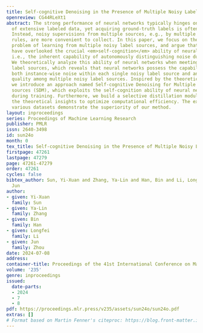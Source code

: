 ```yaml
---
title: Self-cognitive Denoising in the Presence of Multiple Noisy Label Sources
openreview: CG44RLeXt1
abstract: The strong performance of neural networks typically hinges on the availability
  of extensive labeled data, yet acquiring ground-truth labels is often challenging.
  Instead, noisy supervisions from multiple sources, e.g., by multiple well-designed
  rules, are more convenient to collect. In this paper, we focus on the realistic
  problem of learning from multiple noisy label sources, and argue that prior studies
  have overlooked the crucial <em>self-cognition</em> ability of neural networks,
  i.e., the inherent capability of autonomously distinguishing noise during training.
  We theoretically analyze this ability of neural networks when meeting multiple noisy
  label sources, which reveals that neural networks possess the capability to recognize
  both instance-wise noise within each single noisy label source and annotator-wise
  quality among multiple noisy label sources. Inspired by the theoretical analyses,
  we introduce an approach named Self-cognitive Denoising for Multiple noisy label
  sources (SDM), which exploits the self-cognition ability of neural networks to denoise
  during training. Furthermore, we build a selective distillation module following
  the theoretical insights to optimize computational efficiency. The experiments on
  various datasets demonstrate the superiority of our method.
layout: inproceedings
series: Proceedings of Machine Learning Research
publisher: PMLR
issn: 2640-3498
id: sun24o
month: 0
tex_title: Self-cognitive Denoising in the Presence of Multiple Noisy Label Sources
firstpage: 47261
lastpage: 47279
page: 47261-47279
order: 47261
cycles: false
bibtex_author: Sun, Yi-Xuan and Zhang, Ya-Lin and Han, Bin and Li, Longfei and Zhou,
  Jun
author:
- given: Yi-Xuan
  family: Sun
- given: Ya-Lin
  family: Zhang
- given: Bin
  family: Han
- given: Longfei
  family: Li
- given: Jun
  family: Zhou
date: 2024-07-08
address:
container-title: Proceedings of the 41st International Conference on Machine Learning
volume: '235'
genre: inproceedings
issued:
  date-parts:
  - 2024
  - 7
  - 8
pdf: https://proceedings.mlr.press/v235/assets/sun24o/sun24o.pdf
extras: []
# Format based on Martin Fenner's citeproc: https://blog.front-matter.io/posts/citeproc-yaml-for-bibliographies/
---
```

